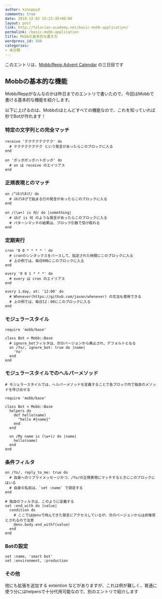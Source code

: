 ```yaml
---
author: kinoppyd
comments: true
date: 2018-12-02 15:23:45+00:00
layout: post
link: http://tolarian-academy.net/basic-mobb-application/
permalink: /basic-mobb-application
title: Mobbの基本的な書き方
wordpress_id: 560
categories:
- 未分類
---
```


このエントリは、[Mobb/Repp Advent Calendar](https://qiita.com/advent-calendar/2018/mobb-repp) の三日目です


## Mobbの基本的な機能


Mobb/Reppがなんなのかは昨日までのエントリで書いたので、今回はMobbで書ける基本的な機能を紹介します。

以下に上げるのは、Mobbのほとんどすべての機能なので、これを知っていれば秒でBotが作れます！


### 特定の文字列との完全マッチ



    
    receive 'テクテクテクテク' do
      # テクテクテクテク という発言があったらこのブロックに入る
    end
    
    on 'ポッポポッポハトポッポ' do
      # on は receive のエイリアス
    end




### 正規表現とのマッチ



    
    on /^ほげほげ/ do
      # ほげほげで始まる行の発言があったらこのブロックに入る
    end
    
    on /(\w+) is 何/ do |something|
      # ほげ is 何 のような発言があったらこのブロックに入る
      # パターンマッチの結果は、ブロック引数で受け取れる
    end




### 定期実行



    
    cron '0 0 * * * * ' do
      # cronのシンタックスをパースして、指定された時間にこのブロックに入る
      # 上の例では、毎日0時にこのブロックに入る
    end
    
    every '0 0 1 * * *' do
      # every は cron のエイリアス
    end
    
    every 1.day, at: '12:00' do
      # Whenever(https://github.com/javan/whenever) の文法も使用できる
      # 上の例では、毎日12：00にこのブロックに入る
    end




### モジュラースタイル



    
    require 'mobb/base'
    
    class Bot < Mobb::Base
      # ignore_botフィルタは、次のバージョンから廃止され、デフォルトとなる
      on /Yo/, ignore_bot: true do |name|
        'Yo'
      end
    end




### モジュラースタイルでのヘルパーメソッド



    
    # モジュラースタイルでは、ヘルパーメソッドを定義することで各ブロック内で独自のメソッドを呼び出せる
    
    require 'mobb/base'
    
    class Bot < Mobb::Base
      helpers do
        def hello(name)
          "hello #{name}"
        end
      end
    
      on /My name is (\w+)/ do |name|
        hello(name)
      end
    end




### 条件フィルタ



    
    on /Yo/, reply_to_me: true do
      # 自身へのリプライメッセージかつ、/Yo/の正規表現にマッチするときにこのブロックにはいる
      # 自身の名前は、`set :name` で設定する
    end
    
    # 独自のフィルタは、このように定義する
    set :end_with do |value|
      condition do
        # ここでは@envで飛んできた発言にアクセスしているが、次のバージョンからは非推奨とされるので注意
        @env.body.end_with?(value)
      end
    end




### Botの設定



    
    set :name, 'smart bot'
    set :environment, :production




### その他


他にも拡張を追加する extention などがありますが、これは例が難しく、普通に使う分にはhelpersで十分代用可能なので、別のエントリで紹介します
